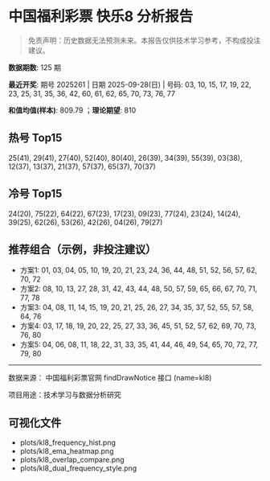 # 中国福利彩票 快乐8 分析报告

> 免责声明：历史数据无法预测未来。本报告仅供技术学习参考，不构成投注建议。


**数据期数**: 125 期

**最近开奖**: 期号 2025261 | 日期 2025-09-28(日) | 号码: 03, 10, 15, 17, 19, 22, 23, 25, 31, 35, 36, 42, 60, 61, 62, 65, 70, 73, 76, 77

**和值均值(样本)**: 809.79 ；**理论期望**: 810


## 热号 Top15

25(41), 29(41), 27(40), 52(40), 80(40), 26(39), 34(39), 55(39), 03(38), 12(37), 13(37), 21(37), 57(37), 65(37), 70(37)


## 冷号 Top15

24(20), 75(22), 64(22), 67(23), 17(23), 09(23), 77(24), 23(24), 14(24), 39(25), 62(26), 53(26), 42(26), 04(26), 79(27)


## 推荐组合（示例，非投注建议）

- 方案1: 01, 03, 04, 05, 10, 19, 20, 21, 23, 24, 36, 44, 48, 51, 52, 56, 57, 62, 70, 72
- 方案2: 08, 10, 13, 27, 28, 31, 42, 43, 44, 48, 50, 57, 59, 65, 66, 67, 70, 71, 77, 78
- 方案3: 04, 08, 11, 14, 15, 19, 20, 21, 25, 26, 27, 34, 35, 37, 52, 55, 57, 58, 64, 76
- 方案4: 03, 17, 18, 19, 20, 22, 25, 27, 33, 36, 45, 51, 52, 57, 62, 69, 70, 73, 76, 80
- 方案5: 04, 06, 08, 11, 18, 22, 31, 33, 35, 41, 44, 46, 49, 54, 65, 70, 72, 77, 79, 80

---

数据来源： 中国福利彩票官网 findDrawNotice 接口 (name=kl8)

项目用途：技术学习与数据分析研究


## 可视化文件

- plots/kl8_frequency_hist.png
- plots/kl8_ema_heatmap.png
- plots/kl8_overlap_compare.png
- plots/kl8_dual_frequency_style.png